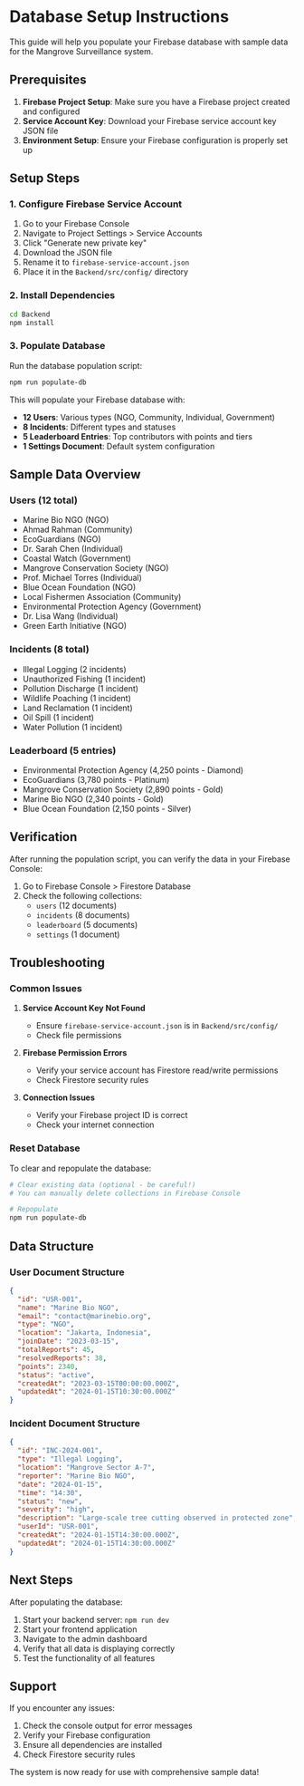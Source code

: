 # Database Setup Instructions

This guide will help you populate your Firebase database with sample data for the Mangrove Surveillance system.

## Prerequisites

1. **Firebase Project Setup**: Make sure you have a Firebase project created and configured
2. **Service Account Key**: Download your Firebase service account key JSON file
3. **Environment Setup**: Ensure your Firebase configuration is properly set up

## Setup Steps

### 1. Configure Firebase Service Account

1. Go to your Firebase Console
2. Navigate to Project Settings > Service Accounts
3. Click "Generate new private key"
4. Download the JSON file
5. Rename it to `firebase-service-account.json`
6. Place it in the `Backend/src/config/` directory

### 2. Install Dependencies

```bash
cd Backend
npm install
```

### 3. Populate Database

Run the database population script:

```bash
npm run populate-db
```

This will populate your Firebase database with:

- **12 Users**: Various types (NGO, Community, Individual, Government)
- **8 Incidents**: Different types and statuses
- **5 Leaderboard Entries**: Top contributors with points and tiers
- **1 Settings Document**: Default system configuration

## Sample Data Overview

### Users (12 total)
- Marine Bio NGO (NGO)
- Ahmad Rahman (Community)
- EcoGuardians (NGO)
- Dr. Sarah Chen (Individual)
- Coastal Watch (Government)
- Mangrove Conservation Society (NGO)
- Prof. Michael Torres (Individual)
- Blue Ocean Foundation (NGO)
- Local Fishermen Association (Community)
- Environmental Protection Agency (Government)
- Dr. Lisa Wang (Individual)
- Green Earth Initiative (NGO)

### Incidents (8 total)
- Illegal Logging (2 incidents)
- Unauthorized Fishing (1 incident)
- Pollution Discharge (1 incident)
- Wildlife Poaching (1 incident)
- Land Reclamation (1 incident)
- Oil Spill (1 incident)
- Water Pollution (1 incident)

### Leaderboard (5 entries)
- Environmental Protection Agency (4,250 points - Diamond)
- EcoGuardians (3,780 points - Platinum)
- Mangrove Conservation Society (2,890 points - Gold)
- Marine Bio NGO (2,340 points - Gold)
- Blue Ocean Foundation (2,150 points - Silver)

## Verification

After running the population script, you can verify the data in your Firebase Console:

1. Go to Firebase Console > Firestore Database
2. Check the following collections:
   - `users` (12 documents)
   - `incidents` (8 documents)
   - `leaderboard` (5 documents)
   - `settings` (1 document)

## Troubleshooting

### Common Issues

1. **Service Account Key Not Found**
   - Ensure `firebase-service-account.json` is in `Backend/src/config/`
   - Check file permissions

2. **Firebase Permission Errors**
   - Verify your service account has Firestore read/write permissions
   - Check Firestore security rules

3. **Connection Issues**
   - Verify your Firebase project ID is correct
   - Check your internet connection

### Reset Database

To clear and repopulate the database:

```bash
# Clear existing data (optional - be careful!)
# You can manually delete collections in Firebase Console

# Repopulate
npm run populate-db
```

## Data Structure

### User Document Structure
```json
{
  "id": "USR-001",
  "name": "Marine Bio NGO",
  "email": "contact@marinebio.org",
  "type": "NGO",
  "location": "Jakarta, Indonesia",
  "joinDate": "2023-03-15",
  "totalReports": 45,
  "resolvedReports": 38,
  "points": 2340,
  "status": "active",
  "createdAt": "2023-03-15T00:00:00.000Z",
  "updatedAt": "2024-01-15T10:30:00.000Z"
}
```

### Incident Document Structure
```json
{
  "id": "INC-2024-001",
  "type": "Illegal Logging",
  "location": "Mangrove Sector A-7",
  "reporter": "Marine Bio NGO",
  "date": "2024-01-15",
  "time": "14:30",
  "status": "new",
  "severity": "high",
  "description": "Large-scale tree cutting observed in protected zone",
  "userId": "USR-001",
  "createdAt": "2024-01-15T14:30:00.000Z",
  "updatedAt": "2024-01-15T14:30:00.000Z"
}
```

## Next Steps

After populating the database:

1. Start your backend server: `npm run dev`
2. Start your frontend application
3. Navigate to the admin dashboard
4. Verify that all data is displaying correctly
5. Test the functionality of all features

## Support

If you encounter any issues:

1. Check the console output for error messages
2. Verify your Firebase configuration
3. Ensure all dependencies are installed
4. Check Firestore security rules

The system is now ready for use with comprehensive sample data!





